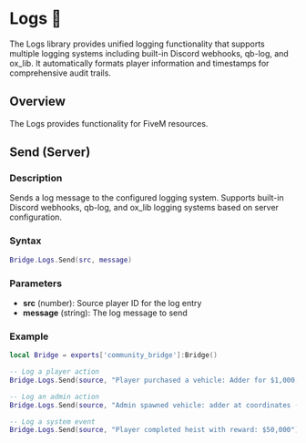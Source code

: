 # Logs 📝

<!--META
nav: true
toc: true
description: The Logs library provides unified logging functionality that supports multiple logging systems including built-in Discord webhooks, qb-log, and ox_lib. It automatically formats player information and timestamps for comprehensive audit trails.
-->

The Logs library provides unified logging functionality that supports multiple logging systems including built-in Discord webhooks, qb-log, and ox_lib. It automatically formats player information and timestamps for comprehensive audit trails.

## Overview

The Logs provides functionality for FiveM resources.

## Send (Server)

### Description
Sends a log message to the configured logging system. Supports built-in Discord webhooks, qb-log, and ox_lib logging systems based on server configuration.

### Syntax
```lua
Bridge.Logs.Send(src, message)
```

### Parameters
- **src** (number): Source player ID for the log entry
- **message** (string): The log message to send

### Example
```lua
local Bridge = exports['community_bridge']:Bridge()

-- Log a player action
Bridge.Logs.Send(source, "Player purchased a vehicle: Adder for $1,000,000")

-- Log an admin action
Bridge.Logs.Send(source, "Admin spawned vehicle: adder at coordinates (100, 200, 30)")

-- Log a system event
Bridge.Logs.Send(source, "Player completed heist with reward: $50,000")
```

